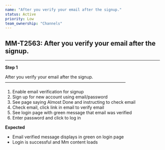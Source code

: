 ```yaml
---
name: "After you verify your email after the signup."
status: Active
priority: Low
team_ownership: "Channels"
---
```


## MM-T2563: After you verify your email after the signup.

---

**Step 1**

After you verify your email after the signup.\
————————————————————————————

1. Enable email verification for signup
2. Sign up for new account using email/password
3. See page saying Almost Done and instructing to check email
4. Check email, click link in email to verify email
5. See login page with green message that email was verified
6. Enter password and click to log in

**Expected**

- Email verified message displays in green on login page
- Login is successful and Mm content loads
